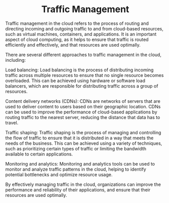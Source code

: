 <h1 align = "center"> Traffic Management </h1>

Traffic management in the cloud refers to the process of routing and directing incoming and outgoing traffic to and from cloud-based resources, such as virtual machines, containers, and applications. It is an important aspect of cloud computing, as it helps to ensure that traffic is routed efficiently and effectively, and that resources are used optimally.

There are several different approaches to traffic management in the cloud, including:

Load balancing: Load balancing is the process of distributing incoming traffic across multiple resources to ensure that no single resource becomes overloaded. This can be achieved using hardware or software load balancers, which are responsible for distributing traffic across a group of resources.

Content delivery networks (CDNs): CDNs are networks of servers that are used to deliver content to users based on their geographic location. CDNs can be used to improve the performance of cloud-based applications by routing traffic to the nearest server, reducing the distance that data has to travel.

Traffic shaping: Traffic shaping is the process of managing and controlling the flow of traffic to ensure that it is distributed in a way that meets the needs of the business. This can be achieved using a variety of techniques, such as prioritizing certain types of traffic or limiting the bandwidth available to certain applications.

Monitoring and analytics: Monitoring and analytics tools can be used to monitor and analyze traffic patterns in the cloud, helping to identify potential bottlenecks and optimize resource usage.

By effectively managing traffic in the cloud, organizations can improve the performance and reliability of their applications, and ensure that their resources are used optimally.
